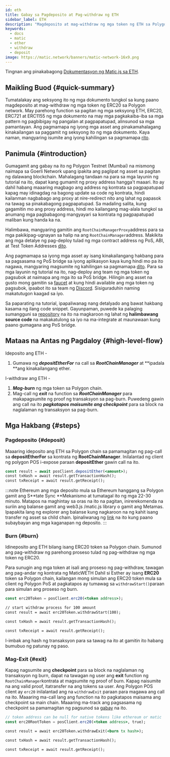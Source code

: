 ```yaml
---
id: eth
title: Gabay sa Pagdeposito at Pag-withdraw ng ETH
sidebar_label: ETH
description: "Magdeposito at mag-withdraw ng mga token ng ETH sa Polygon network."
keywords:
  - docs
  - matic
  - ether
  - withdraw
  - deposit
image: https://matic.network/banners/matic-network-16x9.png
---
```


Tingnan ang pinakabagong [Dokumentasyon ng Matic.js sa ETH](https://maticnetwork.github.io/matic.js/docs/pos/deposit-ether/).

## Maikling Buod {#quick-summary}

Tumatalakay ang seksyong ito ng mga dokumento tungkol sa kung paano magdeposito at mag-withdraw ng mga token ng ERC20 sa Polygon network. May parehong function sa pagitan ng mga seksyong ETH, ERC20, ERC721 at ERC1155 ng mga dokumento na may mga pagkakaiba-iba sa mga pattern ng pagbibigay ng pangalan at pagpapatupad, alinsunod sa mga pamantayan. Ang pagmamapa ng iyong mga asset ang pinakamahalagang kinakailangan sa paggamit ng seksyong ito ng mga dokumento. Kaya naman, mangyaring isumite ang iyong kahilingan sa pagmamapa [rito](https://docs.polygon.technology/docs/develop/ethereum-polygon/submit-mapping-request/).

## Panimula {#introduction}

Gumagamit ang gabay na ito ng Polygon Testnet (Mumbai) na mismong naimapa sa Goerli Network upang ipakita ang paglipat ng asset sa pagitan ng dalawang blockchain. Mahalagang tandaan na para sa mga layunin ng tutorial na ito, dapat kang gumamit ng proxy address hangga't maaari. Ito ay dahil habang maaaring magbago ang address ng kontrata sa pagpapatupad kapag may idinagdag na bagong update sa code ng kontrata, hindi kailanman nagbabago ang proxy at nire-redirect nito ang lahat ng papasok na tawag sa pinakabagong pagpapatupad. Sa madaling salita, kung gagamitin mo ang proxy address, hindi mo kailangang mag-alala tungkol sa anumang mga pagbabagong mangyayari sa kontrata ng pagpapatupad maliban kung handa ka na.

Halimbawa, mangyaring gamitin ang `RootChainManagerProxy`address para sa mga pakikipag-ugnayan sa halip na ang `RootChainManager`address. Makikita ang mga detalye ng pag-deploy tulad ng mga contract address ng PoS, ABI, at Test Token Addresses [dito](/docs/develop/ethereum-polygon/pos/deployment/).

Ang pagmamapa sa iyong mga asset ay isang kinakailangang hakbang para sa pagsasama ng PoS bridge sa iyong aplikasyon kaya kung hindi mo pa ito nagawa, mangyaring magsumite ng kahilingan sa pagmamapa [dito](https://docs.polygon.technology/docs/develop/ethereum-polygon/submit-mapping-request/). Para sa mga layunin ng tutorial na ito, nag-deploy ang team ng mga token ng pagsubok at naimapa ang mga ito sa PoS bridge. Hilingin ang asset na gusto mong gamitin sa [faucet](https://faucet.polygon.technology/) at kung hindi available ang mga token ng pagsubok, ipaabot ito sa team ng [Discord](https://discord.com/invite/0xPolygon). Sisiguraduhin naming makatutugon kaagad sa iyo.

Sa paparating na tutorial, ipapaliwanag nang detalyado ang bawat hakbang kasama ng ilang code snippet. Gayunpaman, puwede ka palaging sumangguni sa [repository](https://github.com/maticnetwork/matic.js/tree/master/examples) na ito na magkaroon ng lahat ng **halimbawang source code** na makakatulong sa iyo na ma-integrate at maunawaan kung paano gumagana ang PoS bridge.

## Mataas na Antas ng Pagdaloy {#high-level-flow}

Ideposito ang ETH -

1. Gumawa ng **_depositEtherFor_** na call sa **_RootChainManager_** at **ipadala **ang kinakailangang ether.

I-withdraw ang ETH -

1. **_Mag-burn_** ng mga token sa Polygon chain.
2. Mag-call ng **_exit_** na function sa **_RootChainManager_** para makapagsumite ng proof ng transaksyon sa pag-burn. Puwedeng gawin ang call na ito **_pagkatapos maisumite ang checkpoint_** para sa block na naglalaman ng transaksyon sa pag-burn.

## Mga Hakbang {#steps}

### Pagdeposito {#deposit}

Maaaring ideposito ang ETH sa Polygon chain sa pamamagitan ng pag-call sa **depositEtherFor** sa kontrata ng **RootChainManager**. Inilalantad ng client ng polygon POS i-expose paraan **depositEther** gawin call na ito.

```jsx
const result = await posClient.depositEther(<amount>);
const txHash = await result.getTransactionHash();
const txReceipt = await result.getReceipt();
```

:::note
Ethereum ang mga deposito mula sa Ethereum hanggang sa Polygon gamit ang S**tate Sync **Mekanismo at tumatagal ito ng mga 22-30 minuto. Matapos na maghintay sa oras na ito na pagitan, inirerekomenda na suriin ang balanse gamit ang web3.js /matic.js library o gamit ang Metamas. Ipapakita lang ng explorer ang balanse kung nagkaroon na ng kahit isang transfer ng asset sa child chain.  Ipinaliwanag ng [<ins>link</ins>](/docs/develop/ethereum-polygon/pos/deposit-withdraw-event-pos/) na ito kung paano subaybayan ang mga kaganapan ng deposito.
:::

### Burn {#burn}

Idineposito ang ETH bilang isang ERC20 token sa Polygon chain. Sumunod ang pag-withdraw ng parehong proseso tulad ng pag-withdraw ng mga token ng ERC20.

Para sunugin ang mga token at isali ang proseso ng pag-withdraw, tawagan ang pag-andar ng kontrata ng MaticWETH Dahil si Esther ay isang **ERC20** token sa Polygon chain, kailangan mong simulan ang ERC20 token mula sa client ng Polygon PoS at pagkatapos ay tumawag sa `withdrawStart()`paraan para simulan ang proseso ng burn.

```jsx
const erc20Token = posClient.erc20(<token address>);

// start withdraw process for 100 amount
const result = await erc20Token.withdrawStart(100);

const txHash = await result.getTransactionHash();

const txReceipt = await result.getReceipt();

```

I-imbak ang hash ng transaksyon para sa tawag na ito at gamitin ito habang bumubuo ng patunay ng paso.

### Mag-Exit {#exit}


Kapag nagsumite ang **checkpoint** para sa block na naglalaman ng transaksyon ng burn, dapat na tawagan ng user ang **exit** function ng `RootChainManager`kontrata at magsumite ng proof of burn. Kapag naisumite na ang valid proof, itatransfer na ang tokens sa user. Ang Polygon POS client ay `erc20` inilalantad ang na `withdrawExit` paraan para magawa ang call na ito. Maaaring ma-call lang ang function na ito pagkatapos maisama ang checkpoint sa main chain. Maaaring ma-track ang pagsasama ng checkpoint sa pamamagitan ng pagsunod sa [gabay](/docs/develop/ethereum-polygon/pos/deposit-withdraw-event-pos.md#checkpoint-events) na ito.


```jsx
// token address can be null for native tokens like ethereum or matic
const erc20RootToken = posClient.erc20(<token address>, true);

const result = await erc20Token.withdrawExit(<burn tx hash>);

const txHash = await result.getTransactionHash();

const txReceipt = await result.getReceipt();

```
